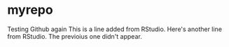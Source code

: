 # myrepo
Testing Github again
This is a line added from RStudio.
Here's another line from RStudio. The previoius one didn't appear. 